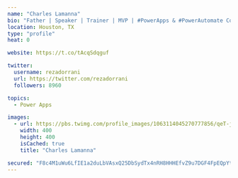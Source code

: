 ```yaml
---
name: "Charles Lamanna"
bio: "Father | Speaker | Trainer | MVP | #PowerApps & #PowerAutomate Community Super User | YouTuber Right-pointing triangle http://youtube.com/c/rezadorrani | Learn - Share - Clockwise rightwards and leftwards open circle arrows"
location: Houston, TX
type: "profile"
heat: 0

website: https://t.co/tAcqSdqguf

twitter:
  username: rezadorrani
  url: https://twitter.com/rezadorrani
  followers: 8960

topics:
  - Power Apps

images:
  - url: https://pbs.twimg.com/profile_images/1063114045270777856/qeT-jpWr_400x400.jpg
    width: 400
    height: 400
    isCached: true
    title: "Charles Lamanna"

secured: "F8c4M1uWu6LfIE1a2duLbVAsxQ25DbSydTx4nRH8HHHEfvZ9u7DGF4FpEQpYtRc7kJ8swySd/EpC1pAuhm2fV8mO+fMQGlIsZZuX/7anl30RUVKAvYjXKiSd6TXgP7Eh5Znp0DoMmHwr4qelbxJp/+ZhrGtMy4+kNrjqHtu+1JWthYHspDXC4MvXi/RUpRy9wSPhZCTtJts3bX/yfyp91kOXO818/6BHPF7KkdId8DtkKsOxNbGgycAm1pHo3nE4aBIesOcD90xbmMuKKbx5y5KHM+h6Z+6uuHjEroO+EebgLKIwE+urrxRH/vZl4OcsmMgwVNAx3Y7AynJem94MwssrBsYSfRavokqK3050cd5i/MjyRjf4FKt0akNLrx+5PXLiVGLHuO/LZKPN2r8c9EKl8zrhPtRIg1VrOkooxug=;43U/h3b08XJ15W75/O8uKg=="
---
```


